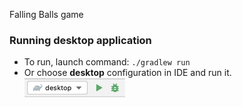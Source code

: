 Falling Balls game

### Running desktop application
 * To run, launch command: `./gradlew run`
 * Or choose **desktop** configuration in IDE and run it.  
    ![desktop-run-configuration.png](desktop-run-configuration.png)
    
